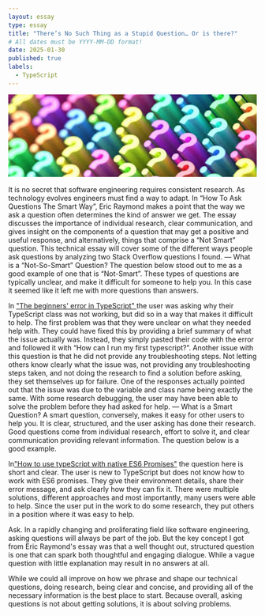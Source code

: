 ```yaml
---
layout: essay
type: essay
title: "There’s No Such Thing as a Stupid Question… Or is there?"
# All dates must be YYYY-MM-DD format!
date: 2025-01-30
published: true
labels:
  - TypeScript
---
```


<img width="600px" class="rounded float-start pe-4" src="../img/question.jpeg">


It is no secret that software engineering requires consistent research. As technology evolves engineers must find a way to adapt. In “How To Ask Questions The Smart Way”, Eric Raymond makes a point that the way we ask a question often determines the kind of answer we get. The essay discusses the importance of individual research, clear communication, and gives insight on the components of a question that may get a positive and useful response, and alternatively, things that comprise a “Not Smart” question. This technical essay will cover some of the different ways people ask questions by analyzing two Stack Overflow questions I found.
— 
What is a “Not-So-Smart” Question?
The question below stood out to me as a good example of one that is “Not-Smart”. These types of questions are typically unclear, and make it difficult for someone to help you. In this case it seemed like it left me with more questions than answers.

In ["The beginners' error in TypeScript"
](https://stackoverflow.com/questions/47630677/the-beginners-error-in-typescript) the user was asking why their TypeScript class was not working, but did so in a way that makes it difficult to help. The first problem was that they were unclear on what they needed help with. They could have fixed this by providing a brief summary of what the issue actually was. Instead, they simply pasted their code with the error and followed it with “How can I run my first typescript?”. Another issue with this question is that he did not provide any troubleshooting steps. Not letting others know clearly what the issue was, not providing any troubleshooting steps taken, and not doing the research to find a solution before asking, they set themselves up for failure. One of the responses actually pointed out that the issue was due to the variable and class name being exactly the same. With some research debugging, the user may have been able to solve the problem before they had asked for help.
—
What is a Smart Question?
A smart question, conversely, makes it easy for other users to help you. It is clear, structured, and the user asking has done their research. Good questions come from individual research, effort to solve it, and clear communication providing relevant information. The question below is a good example.

In["How to use typeScript with native ES6 Promises"](https://stackoverflow.com/questions/27573365/how-to-use-typescript-with-native-es6-promises) the question here is short and clear. The user is new to TypeScript but does not know how to work with ES6 promises. They give their environment details, share their error message, and ask clearly how they can fix it. There were multiple solutions, different approaches and most importantly, many users were able to help. Since the user put in the work to do some research, they put others in a position where it was easy to help.

Ask.
In a rapidly changing and proliferating field like software engineering, asking questions will always be part of the job. But the key concept I got from Eric Raymond's essay was that a well thought out, structured question is one that can spark both thoughtful and engaging dialogue. While a vague question with little explanation may result in no answers at all.

While we could all improve on how we phrase and shape our technical questions, doing research, being clear and concise, and providing all of the necessary information is the best place to start. Because overall, asking questions is not about getting solutions, it is about solving problems.



